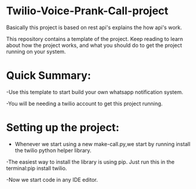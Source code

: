 # Twilio-Voice-Prank-Call-project
Basically this project is based on rest api's explains the how api's work.

This repository contains a template of the project. Keep reading to learn about how the project works, and what you should do to get the project running on your system.

# Quick Summary:

-Use this template to start build your own whatsapp notification system.

-You will be needing a twilio account to get this project running.

# Setting up the project:
- Whenever we start using a new make-call.py,we start by running install the twilio python helper library.

-The easiest way to install the library is using pip. Just run this in the terminal:pip install twilio.

-Now we start code in any IDE editor.
